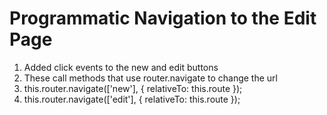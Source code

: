 # Programmatic Navigation to the Edit Page
01. Added click events to the new and edit buttons
02. These call methods that use router.navigate to change the url
03. this.router.navigate(['new'], { relativeTo: this.route });
04. this.router.navigate(['edit'], { relativeTo: this.route });